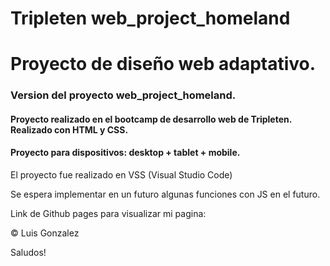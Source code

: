 # Tripleten web_project_homeland

# Proyecto de diseño web adaptativo.

### Version del proyecto web_project_homeland.

#### Proyecto realizado en el bootcamp de desarrollo web de Tripleten. Realizado con HTML y CSS.

#### Proyecto para dispositivos: desktop + tablet + mobile.

El proyecto fue realizado en VSS (Visual Studio Code)

Se espera implementar en un futuro algunas funciones con JS en el futuro.

Link de Github pages para visualizar mi pagina:

&#169; Luis Gonzalez

Saludos!
